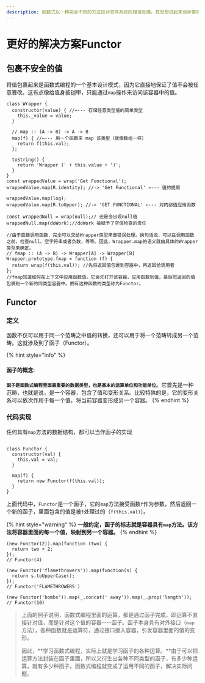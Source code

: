 ```yaml
---
description: 函数式以一种完全不同的方法应对软件系统的错误处理。其思想说起来也非常简单，就是创建一个安全的容器，来存放危险代码
---
```


# 更好的解决方案Functor

## 包裹不安全的值

 将值包裹起来是函数式编程的一个基本设计模式，因为它直接地保证了值不会被任意篡改。这有点像给值身披铠甲，只能通过`map`操作来访问该容器中的值。

```text
class Wrapper {
  constructor(value) { //⇽--- 存储任意类型值的简单类型
    this._value = value;
  }

  // map :: (A -> B) -> A -> B
  map(f) { //⇽--- 用一个函数来 map 该类型（就像数组一样）
    return f(this.val);
  };

  toString() {
    return 'Wrapper (' + this.value + ')';
  }
}
const wrappedValue = wrap('Get Functional');
wrappedValue.map(R.identity); //-> 'Get Functional' ⇽--- 值的提取

wrappedValue.map(log);
wrappedValue.map(R.toUpper); //-> 'GET FUNCTIONAL' ⇽--- 对内部值应用函数

const wrappedNull = wrap(null);// 还是会出现null值
wrappedNull.map(doWork);//doWork 被赋予了空值检查的责任

//由于直接调用函数，完全可以交给Wrapper类型来做错误处理。换句话说，可以在调用函数之前，检查null、空字符串或者负数，等等。因此，Wrapper.map的语义就由具体的Wrapper类型来确定。
// fmap :: (A -> B) -> Wrapper[A] -> Wrapper[B]
Wrapper.prototype.fmap = function (f) {
  return wrap(f(this.val)); //先将返回值包裹到容器中，再返回给调用者
};
//fmap知道如何在上下文中应用函数值。它会先打开该容器，应用函数到值，最后把返回的值包裹到一个新的同类型容器中。拥有这种函数的类型称为Functor。

```

## Functor

### 定义

 函数不仅可以用于同一个范畴之中值的转换，还可以用于将一个范畴转成另一个范畴。这就涉及到了函子（Functor）。

{% hint style="info" %}
#### 函子的概念:

**`函子是函数式编程里面最重要的数据类型，也是基本的运算单位和功能单位`**。它首先是一种范畴，也就是说，是一个容器，包含了值和变形关系。比较特殊的是，它的变形关系可以依次作用于每一个值，将当前容器变形成另一个容器。
{% endhint %}

### 代码实现

 任何具有`map`方法的数据结构，都可以当作函子的实现

```text

class Functor {
  constructor(val) { 
    this.val = val; 
  }

  map(f) {
    return new Functor(f(this.val));
  }
}
```

 上面代码中，`Functor`是一个函子，它的`map`方法接受函数`f`作为参数，然后返回一个新的函子，里面包含的值是被`f`处理过的（`f(this.val)`）。

{% hint style="warning" %}
 **一般约定，函子的标志就是容器具有`map`方法。该方法将容器里面的每一个值，映射到另一个容器。**
{% endhint %}

```text
(new Functor(2)).map(function (two) {
  return two + 2;
});
// Functor(4)

(new Functor('flamethrowers')).map(function(s) {
  return s.toUpperCase();
});
// Functor('FLAMETHROWERS')

(new Functor('bombs')).map(_.concat(' away')).map(_.prop('length'));
// Functor(10)
```

> 上面的例子说明，函数式编程里面的运算，都是通过函子完成，即运算不直接针对值，而是针对这个值的容器----函子。函子本身具有对外接口（`map`方法），各种函数就是运算符，通过接口接入容器，引发容器里面的值的变形。
>
> 因此，**学习函数式编程，实际上就是学习函子的各种运算。**由于可以把运算方法封装在函子里面，所以又衍生出各种不同类型的函子，有多少种运算，就有多少种函子。函数式编程就变成了运用不同的函子，解决实际问题。

